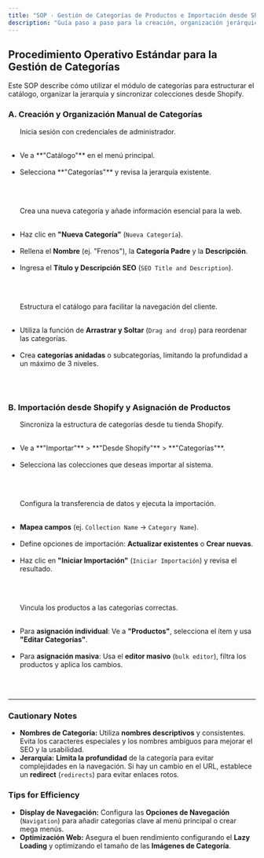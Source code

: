 ```yaml
---
title: "SOP · Gestión de Categorías de Productos e Importación desde Shopify"
description: "Guía paso a paso para la creación, organización jerárquica, optimización SEO e importación masiva de categorías desde colecciones de Shopify."
---
```


## Procedimiento Operativo Estándar para la Gestión de Categorías

Este SOP describe cómo utilizar el módulo de categorías para estructurar el catálogo, organizar la jerarquía y sincronizar colecciones desde Shopify.

### A. Creación y Organización Manual de Categorías

<Steps titleSize="h3">
  <Step title="Paso 1 · Acceso a Gestión de Categorías" icon="folder-tree" iconType="solid" stepNumber={1}>
    Inicia sesión con credenciales de administrador.
    <ul>
      <li>Ve a **"Catálogo"** en el menú principal.</li>
      <li>Selecciona **"Categorías"** y revisa la jerarquía existente.</li>
    </ul>
  </Step>

  <Step title="Paso 2 · Configuración Básica y SEO" icon="plus" iconType="solid" stepNumber={2}>
    Crea una nueva categoría y añade información esencial para la web.
    <ul>
      <li>Haz clic en **"Nueva Categoría"** (`Nueva Categoría`).</li>
      <li>Rellena el **Nombre** (ej. "Frenos"), la **Categoría Padre** y la **Descripción**.</li>
      <li>Ingresa el **Título y Descripción SEO** (`SEO Title and Description`).</li>
    </ul>
  </Step>

  <Step title="Paso 3 · Organización de la Jerarquía" icon="sort-alpha-down" iconType="solid" stepNumber={3}>
    Estructura el catálogo para facilitar la navegación del cliente.
    <ul>
      <li>Utiliza la función de **Arrastrar y Soltar** (`Drag and drop`) para reordenar las categorías.</li>
      <li>Crea **categorías anidadas** o subcategorías, limitando la profundidad a un máximo de 3 niveles.</li>
    </ul>
  </Step>
</Steps>

### B. Importación desde Shopify y Asignación de Productos

<Steps titleSize="h3">
  <Step title="Paso 4 · Iniciar Importación de Colecciones" icon="cloud-arrow-down" iconType="solid" stepNumber={4}>
    Sincroniza la estructura de categorías desde tu tienda Shopify.
    <ul>
      <li>Ve a **"Importar"** > **"Desde Shopify"** > **"Categorías"**.</li>
      <li>Selecciona las colecciones que deseas importar al sistema.</li>
    </ul>
  </Step>

  <Step title="Paso 5 · Mapeo de Campos e Importación" icon="link" iconType="solid" stepNumber={5}>
    Configura la transferencia de datos y ejecuta la importación.
    <ul>
      <li>**Mapea campos** (ej. `Collection Name` → `Category Name`).</li>
      <li>Define opciones de importación: **Actualizar existentes** o **Crear nuevas**.</li>
      <li>Haz clic en **"Iniciar Importación"** (`Iniciar Importación`) y revisa el resultado.</li>
    </ul>
  </Step>

  <Step title="Paso 6 · Asignación de Productos y Actualizaciones Masivas" icon="tags" iconType="solid" stepNumber={6}>
    Vincula los productos a las categorías correctas.
    <ul>
      <li>Para **asignación individual**: Ve a **"Productos"**, selecciona el ítem y usa **"Editar Categorías"**.</li>
      <li>Para **asignación masiva**: Usa el **editor masivo** (`bulk editor`), filtra los productos y aplica los cambios.</li>
    </ul>
  </Step>
</Steps>

---

### Cautionary Notes

- **Nombres de Categoría:** Utiliza **nombres descriptivos** y consistentes. Evita los caracteres especiales y los nombres ambiguos para mejorar el SEO y la usabilidad.
- **Jerarquía:** **Limita la profundidad** de la categoría para evitar complejidades en la navegación. Si hay un cambio en el URL, establece un **redirect** (`redirects`) para evitar enlaces rotos.

### Tips for Efficiency

- **Display de Navegación:** Configura las **Opciones de Navegación** (`Navigation`) para añadir categorías clave al menú principal o crear mega menús.
- **Optimización Web:** Asegura el buen rendimiento configurando el **Lazy Loading** y optimizando el tamaño de las **Imágenes de Categoría**.